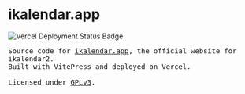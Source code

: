 # ikalendar.app

![Vercel Deployment Status Badge](https://deploy-badge.vercel.app/vercel/ikalendar2)

<samp>
Source code for <a href='https://ikalendar.app'>ikalendar.app</a>, the official website for ikalendar2.<br>
Built with VitePress and deployed on Vercel.<br>
<br>
Licensed under <a href='./LICENSE'>GPLv3</a>.
</samp>
